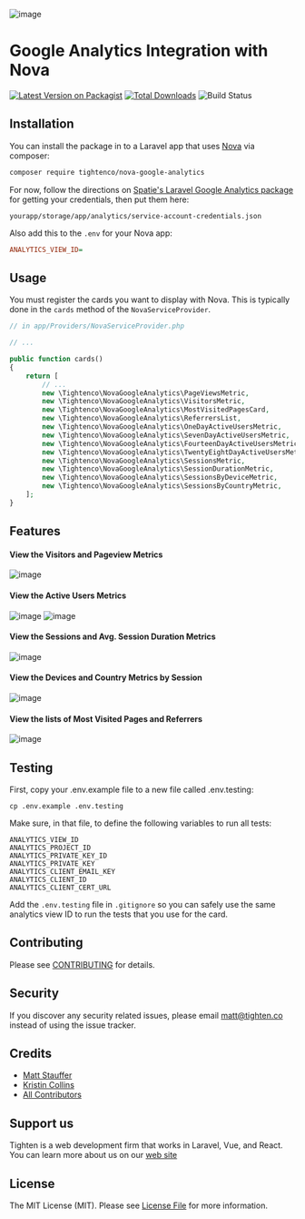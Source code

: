 ![image](https://repository-images.githubusercontent.com/145988439/fe2db000-7296-11eb-85c9-0c4d22f99125)

# Google Analytics Integration with Nova

[![Latest Version on Packagist](https://img.shields.io/packagist/v/tightenco/nova-google-analytics.svg?style=flat-square)](https://packagist.org/packages/tightenco/nova-google-analytics)
[![Total Downloads](https://img.shields.io/packagist/dt/tightenco/nova-google-analytics.svg?style=flat-square)](https://packagist.org/packages/tightenco/nova-google-analytics)
![Build Status](https://github.com/tighten/nova-google-analytics/actions/workflows/run-tests.yml/badge.svg)

## Installation

You can install the package in to a Laravel app that uses [Nova](https://nova.laravel.com) via composer:

```bash
composer require tightenco/nova-google-analytics
```

For now, follow the directions on [Spatie's Laravel Google Analytics package](https://github.com/spatie/laravel-analytics) for getting your credentials, then put them here:

```
yourapp/storage/app/analytics/service-account-credentials.json
```

Also add this to the `.env` for your Nova app:

```ini
ANALYTICS_VIEW_ID=
```

## Usage
You must register the cards you want to display with Nova. This is typically done in the `cards` method of the `NovaServiceProvider`.

```php
// in app/Providers/NovaServiceProvider.php

// ...

public function cards()
{
    return [
        // ...
        new \Tightenco\NovaGoogleAnalytics\PageViewsMetric,
        new \Tightenco\NovaGoogleAnalytics\VisitorsMetric,
        new \Tightenco\NovaGoogleAnalytics\MostVisitedPagesCard,
        new \Tightenco\NovaGoogleAnalytics\ReferrersList,
        new \Tightenco\NovaGoogleAnalytics\OneDayActiveUsersMetric,
        new \Tightenco\NovaGoogleAnalytics\SevenDayActiveUsersMetric,
        new \Tightenco\NovaGoogleAnalytics\FourteenDayActiveUsersMetric,
        new \Tightenco\NovaGoogleAnalytics\TwentyEightDayActiveUsersMetric,
        new \Tightenco\NovaGoogleAnalytics\SessionsMetric,
        new \Tightenco\NovaGoogleAnalytics\SessionDurationMetric,
        new \Tightenco\NovaGoogleAnalytics\SessionsByDeviceMetric,
        new \Tightenco\NovaGoogleAnalytics\SessionsByCountryMetric,
    ];
}
```

## Features
#### View the Visitors and Pageview Metrics
![image](https://user-images.githubusercontent.com/7070136/114229277-982fe180-9945-11eb-9c4c-ca9bc1554fca.png)

#### View the Active Users Metrics
![image](https://user-images.githubusercontent.com/7070136/122437531-cc3c0a00-cf67-11eb-883b-6fdb56122142.png)
![image](https://user-images.githubusercontent.com/7070136/122437540-ce05cd80-cf67-11eb-8bc9-775a13db068e.png)

#### View the Sessions and Avg. Session Duration Metrics
![image](https://user-images.githubusercontent.com/7070136/122135144-f083d380-ce0d-11eb-9a30-bfa674e510e7.png)

#### View the Devices and Country Metrics by Session
![image](https://user-images.githubusercontent.com/7070136/122282967-08b12c80-ceba-11eb-91bd-52234236310d.png)

#### View the lists of Most Visited Pages and Referrers
![image](https://user-images.githubusercontent.com/7070136/114229279-982fe180-9945-11eb-9ee9-e38215ce5eae.png)

## Testing
First, copy your .env.example file to a new file called .env.testing:
```
cp .env.example .env.testing
```
Make sure, in that file, to define the following variables to run all tests:

```
ANALYTICS_VIEW_ID
ANALYTICS_PROJECT_ID
ANALYTICS_PRIVATE_KEY_ID
ANALYTICS_PRIVATE_KEY
ANALYTICS_CLIENT_EMAIL_KEY
ANALYTICS_CLIENT_ID
ANALYTICS_CLIENT_CERT_URL
```

Add the `.env.testing` file in `.gitignore` so you can safely use the same analytics view ID to run the tests that you use for the card.

## Contributing

Please see [CONTRIBUTING](CONTRIBUTING.md) for details.

## Security

If you discover any security related issues, please email matt@tighten.co instead of using the issue tracker.

## Credits

- [Matt Stauffer](https://github.com/mattstauffer)
- [Kristin Collins](https://github.com/krievley)
- [All Contributors](https://github.com/tighten/nova-google-analytics/graphs/contributors)

## Support us

Tighten is a web development firm that works in Laravel, Vue, and React. You can learn more about us on our [web site](https://tighten.co/)

## License

The MIT License (MIT). Please see [License File](LICENSE.md) for more information.
